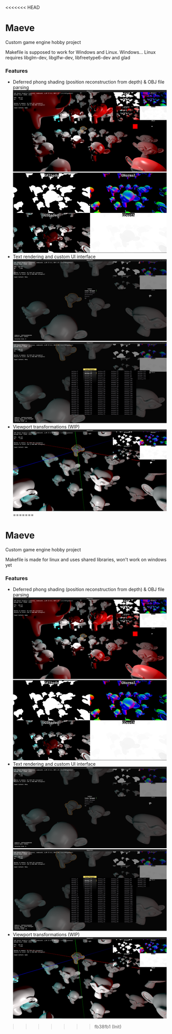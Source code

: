<<<<<<< HEAD
# Maeve
Custom game engine hobby project

Makefile is supposed to work for Windows and Linux.
Windows...
Linux requires libglm-dev, libglfw-dev, libfreetype6-dev and glad

### Features
* Deferred phong shading (position reconstruction from depth) & OBJ file parsing
![](Doc/Viewport.png)
![](Doc/DeferredShading.png)
* Text rendering and custom UI interface
![](Doc/UI-Menu.png)
![](Doc/Scene-manager.png)
* Viewport transformations (WIP)
![](Doc/Transformations.png)
=======
# Maeve
Custom game engine hobby project

Makefile is made for linux and uses shared libraries, won't work on windows yet
### Features
* Deferred phong shading (position reconstruction from depth) & OBJ file parsing
![](Doc/Viewport.png)
![](Doc/DeferredShading.png)
* Text rendering and custom UI interface
![](Doc/UI-Menu.png)
![](Doc/Scene-manager.png)
* Viewport transformations (WIP)
![](Doc/Transformations.png)
>>>>>>> fb38fb1 (Init)
